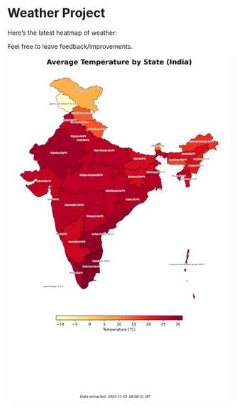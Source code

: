# Weather Project

Here’s the latest heatmap of weather:

Feel free to leave feedback/improvements.

![India Heatmap](docs/assets/india_heatmap.png?v=05FD69)
